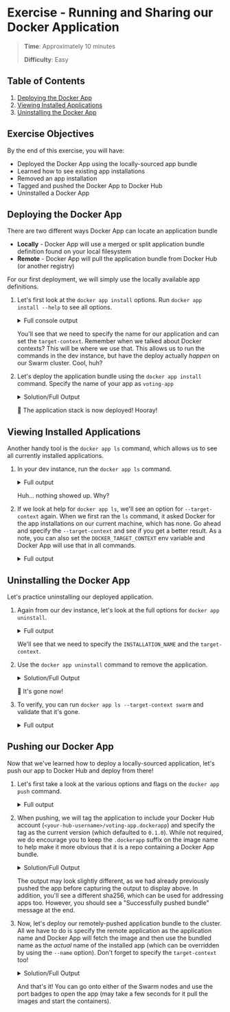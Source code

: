 # Exercise - Running and Sharing our Docker Application

> **Time**: Approximately 10 minutes
>
> **Difficulty**: Easy

## Table of Contents

1. [Deploying the Docker App](#deploying-the-docker-app)
1. [Viewing Installed Applications](#viewing-installed-applications)
1. [Uninstalling the Docker App](#uninstalling-the-docker-app)


## Exercise Objectives

By the end of this exercise, you will have:

- Deployed the Docker App using the locally-sourced app bundle
- Learned how to see existing app installations
- Removed an app installation
- Tagged and pushed the Docker App to Docker Hub
- Uninstalled a Docker App


## Deploying the Docker App

There are two different ways Docker App can locate an application bundle

- **Locally** - Docker App will use a merged or split application bundle definition found on your local filesystem
- **Remote** - Docker App will pull the application bundle from Docker Hub (or another registry)

For our first deployment, we will simply use the locally available app definitions.

1. Let's first look at the `docker app install` options. Run `docker app install --help` to see all options.

    <details>
      <summary>Full console output</summary>

    ```console
    $ docker app install --help

    Usage:  docker app install [APP_NAME] [--name INSTALLATION_NAME] [--target-context TARGET_CONTEXT] [OPTIONS]

    Install an application.
    By default, the application definition in the current directory will be
    installed. The APP_NAME can also be:
    - a path to a Docker Application definition (.dockerapp) or a CNAB bundle.json
    - a registry Application Package reference

    Aliases:
      install, deploy

    Examples:
    $ docker app install myapp.dockerapp --name myinstallation --target-context=mycontext
    $ docker app install myrepo/myapp:mytag --name myinstallation --target-context=mycontext
    $ docker app install bundle.json --name myinstallation --credential-set=mycredentials.yml

    Options:
          --credential-set stringArray    Use a YAML file containing a credential set or a credential set
                                          present in the credential store
          --insecure-registries strings   Use HTTP instead of HTTPS when pulling from/pushing to those registries
          --kubernetes-namespace string   Kubernetes namespace to install into (default "default")
          --name string                   Installation name (defaults to application name)
          --orchestrator string           Orchestrator to install on (swarm, kubernetes)
          --parameters-file stringArray   Override parameters file
          --pull                          Pull the bundle
      -s, --set stringArray               Override parameter value
          --target-context string         Context on which the application is installed (default: <current-context>)
          --with-registry-auth            Sends registry auth
    ```
    </details>

    You'll see that we need to specify the name for our application and can set the `target-context`. Remember when we talked about Docker contexts? This will be where we use that. This allows us to run the commands in the dev instance, but have the deploy actually _happen_ on our Swarm cluster. Cool, huh?

2. Let's deploy the application bundle using the `docker app install` command. Specify the name of your app as `voting-app`

    <details>
      <summary>Solution/Full Output</summary>

      ```console
      $ docker app install voting-app --target-context swarm
      Creating network front-tier
      Creating network back-tier
      Creating service voting-app_vote
      Creating service voting-app_redis
      Creating service voting-app_db
      Creating service voting-app_worker
      Creating service voting-app_result
      Application "voting-app" installed on context "swarm"
      ```
    </details>

    :tada: The application stack is now deployed! Hooray!


## Viewing Installed Applications

Another handy tool is the `docker app ls` command, which allows us to see all currently installed applications.

1. In your dev instance, run the `docker app ls` command. 

    <details>
      <summary>Full output</summary>

      ```console
      $ docker app ls
      INSTALLATION APPLICATION LAST ACTION RESULT CREATED MODIFIED REFERENCE
      ```
    </details>

    Huh... nothing showed up. Why?

2. If we look at help for `docker app ls`, we'll see an option for `--target-context` again. When we first ran the `ls` command, it asked Docker for the app installations on our current machine, which has none. Go ahead and specify the `--target-context` and see if you get a better result. As a note, you can also set the `DOCKER_TARGET_CONTEXT` env variable and Docker App will use that in all commands.

    <details>
      <summary>Full output</summary>
      
    ```console
    $ docker app ls --target-context swarm
    INSTALLATION APPLICATION        LAST ACTION RESULT  CREATED   MODIFIED  REFERENCE
    voting-app   voting-app (0.1.0) install     success 2 minutes 2 minutes
    ```
    </details>


## Uninstalling the Docker App

Let's practice uninstalling our deployed application.

1. Again from our dev instance, let's look at the full options for `docker app uninstall`.

    <details>
      <summary>Full output</summary>
      
    ```console
    $ docker app uninstall --help
    Usage:  docker app uninstall INSTALLATION_NAME [--target-context TARGET_CONTEXT] [OPTIONS]

    Uninstall an application

    Examples:
    $ docker app uninstall myinstallation --target-context=mycontext

    Options:
          --credential-set stringArray   Use a YAML file containing a credential set or a credential set
                                        present in the credential store
          --force                        Force removal of installation
          --target-context string        Context on which the application is installed (default: <current-context>)
          --with-registry-auth           Sends registry auth
    ```
    </details>

    We'll see that we need to specify the `INSTALLATION_NAME` and the `target-context`.

2. Use the `docker app uninstall` command to remove the application.

    <details>
      <summary>Solution/Full Output</summary>
    
    ```console
    $ docker app uninstall voting-app --target-context swarm
    Removing service voting-app_db
    Removing service voting-app_redis
    Removing service voting-app_result
    Removing service voting-app_vote
    Removing service voting-app_worker
    Removing network back-tier
    Removing network front-tier
    Application "voting-app" uninstalled on context "swarm"
    ```
    </details>

    :tada: It's gone now!

3. To verify, you can run `docker app ls --target-context swarm` and validate that it's gone.

    <details>
      <summary>Full output</summary>
    
    ```console
    $ docker app ls --target-context swarm
    INSTALLATION APPLICATION LAST ACTION RESULT CREATED MODIFIED REFERENCE
    ```
    </details>


## Pushing our Docker App

Now that we've learned how to deploy a locally-sourced application, let's push our app to Docker Hub and deploy from there!

1. Let's first take a look at the various options and flags on the `docker app push` command.

    <details>
      <summary>Full output</summary>
    
    ```console
    $ docker app push --help

    Usage:  docker app push [APP_NAME] --tag TARGET_REFERENCE [OPTIONS]

    Push an application package to a registry

    Examples:
    $ docker app push myapp --tag myrepo/myapp:mytag

    Options:
          --insecure-registries strings   Use HTTP instead of HTTPS when pulling from/pushing to those registries
          --platform strings              For multi-arch service images, only push the specified platforms
      -t, --tag string                    Target registry reference (default: <name>:<version> from metadata)
    ```
    </details>

2. When pushing, we will tag the application to include your Docker Hub account (`<your-hub-username>/voting-app.dockerapp`) and specify the tag as the current version (which defaulted to `0.1.0`). While not required, we do encourage you to keep the `.dockerapp` suffix on the image name to help make it more obvious that it is a repo containing a Docker App bundle.

    <details>
      <summary>Solution/Full Output</summary>
    
    ```console
    $ docker app push --tag mikesir87/voting-app.dockerapp:0.1.0
    docker.io/mikesir87/voting-app.dockerapp:0.1.0-invoc
    mikesir87/examplevotingapp_vote
    sha256:a0d4d29d...: Skip (already present)
    redis:alpine
    sha256:ef67270b...: Skip (already present)
    postgres:9.4
    sha256:094e3a9e...: Skip (already present)
    dockersamples/examplevotingapp_worker
    sha256:55753a7b...: Skip (already present)
    mikesir87/examplevotingapp_result
    sha256:69198c25...: Skip (already present)
    WARN[0003] reference for unknown type: application/vnd.cnab.config.v1+json
    Successfully pushed bundle to docker.io/mikesir87/voting-app.dockerapp:0.1.0. Digest is sha256:ca706ede7e387173cf28b20e65336299873c072deb422c35a0fd57379b46932e.
    ```
    </details>

    The output may look slightly different, as we had already previously pushed the app before capturing the output to display above. In addition, you'll see a different sha256, which can be used for addressing apps too. However, you should see a "Successfully pushed bundle" message at the end.

3. Now, let's deploy our remotely-pushed application bundle to the cluster. All we have to do is specify the remote application as the application name and Docker App will fetch the image and then use the bundled name as the _actual_ name of the installed app (which can be overridden by using the `--name` option). Don't forget to specify the `target-context` too!

    <details>
      <summary>Solution/Full Output</summary>
    
    ```console
    $ docker app install mikesir87/voting-app.dockerapp:0.1.0 --target-context swarm
    Creating network back-tier
    Creating network front-tier
    Creating service voting-app_db
    Creating service voting-app_worker
    Creating service voting-app_result
    Creating service voting-app_vote
    Creating service voting-app_redis
    Application "voting-app" installed on context "swarm"
    ```
    </details>

    And that's it! You can go onto either of the Swarm nodes and use the port badges to open the app (may take a few seconds for it pull the images and start the containers).